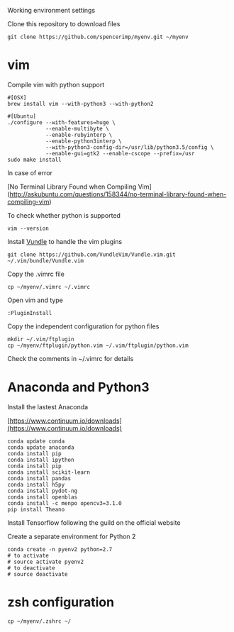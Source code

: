 Working environment settings

Clone this repository to download files

	git clone https://github.com/spencerimp/myenv.git ~/myenv

# vim
Compile vim with python support

	#[OSX]
	brew install vim --with-python3 --with-python2
    
    #[Ubuntu]
    ./configure --with-features=huge \
                --enable-multibyte \
                --enable-rubyinterp \
                --enable-python3interp \
                --with-python3-config-dir=/usr/lib/python3.5/config \
                --enable-gui=gtk2 --enable-cscope --prefix=/usr
    sudo make install
    
In case of error

[No Terminal Library Found when Compiling Vim]
    (http://askubuntu.com/questions/158344/no-terminal-library-found-when-compiling-vim)
    
To check whether python is supported

	vim --version

Install [Vundle](https://github.com/VundleVim/Vundle.vim) to handle the vim plugins

	git clone https://github.com/VundleVim/Vundle.vim.git ~/.vim/bundle/Vundle.vim

Copy the .vimrc file

	cp ~/myenv/.vimrc ~/.vimrc

Open vim and type

	:PluginInstall

Copy the independent configuration for python files

	mkdir ~/.vim/ftplugin
	cp ~/myenv/ftplugin/python.vim ~/.vim/ftplugin/python.vim

Check the comments in ~/.vimrc for details

# Anaconda and Python3
Install the lastest Anaconda

[https://www.continuum.io/downloads](https://www.continuum.io/downloads)

	conda update conda
	conda update anaconda
	conda install pip 
	conda install ipython
	conda install pip
	conda install scikit-learn
	conda install pandas
	conda install h5py
	conda install pydot-ng
	conda install openblas
	conda install -c menpo opencv3=3.1.0
	pip install Theano

Install Tensorflow following the guild on the official website

Create a separate environment for Python 2

	conda create -n pyenv2 python=2.7
	# to activate
	# source activate pyenv2
	# to deactivate
	# source deactivate
# zsh configuration
    cp ~/myenv/.zshrc ~/

